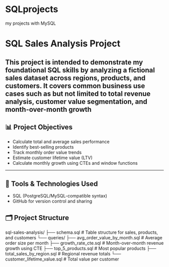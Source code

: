 # SQLprojects
my projects with MySQL
# SQL Sales Analysis Project

This project is intended to demonstrate my foundational SQL skills by analyzing a fictional sales dataset across regions, products, and customers. It covers common business use cases such as but not limited to total revenue analysis, customer value segmentation, and month-over-month growth
---

## 📊 Project Objectives

- Calculate total and average sales performance
- Identify best-selling products
- Track monthly order value trends
- Estimate customer lifetime value (LTV)
- Calculate monthly growth using CTEs and window functions

---

## 🧰 Tools & Technologies Used

- SQL (PostgreSQL/MySQL-compatible syntax)
- GitHub for version control and sharing

## 🗂️ Project Structure

sql-sales-analysis/
├── schema.sql # Table structure for sales, products, and customers
└── queries/
├── avg_order_value_by_month.sql # Average order size per month
├── growth_rate_cte.sql # Month-over-month revenue growth using CTE
├── top_5_products.sql # Most popular products
├── total_sales_by_region.sql # Regional revenue totals
└── customer_lifetime_value.sql # Total value per customer
